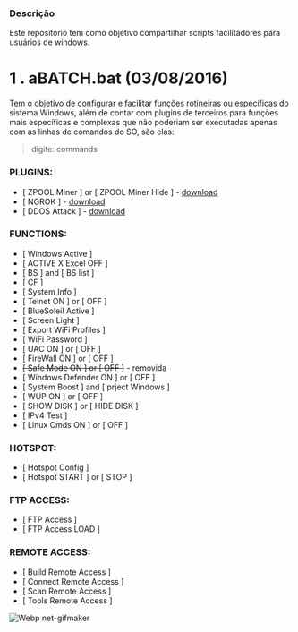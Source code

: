 ### Descrição
Este repositório tem como objetivo compartilhar scripts facilitadores para usuários de windows.

# 1 . aBATCH.bat (03/08/2016)
Tem o objetivo de configurar e facilitar funções rotineiras ou específicas do sistema Windows, além de contar com plugins de terceiros para funções mais específicas e complexas que não poderiam ser executadas apenas com as linhas de comandos do SO, são elas:
> digite: commands

### PLUGINS:
- [ ZPOOL Miner ] or [ ZPOOL Miner Hide ] - [download](https://github.com/tpruvot/cpuminer-multi/releases)
- [ NGROK ] - [download](https://ngrok.com/download)
- [ DDOS Attack ] - [download](https://gist.github.com/gkbrk/5de70f35e69343718431)

### FUNCTIONS:
- [ Windows Active ]
- [ ACTIVE X Excel OFF ]
- [ BS ] and [ BS list ]
- [ CF ]
- [ System Info ]
- [ Telnet ON ] or [ OFF ]
- [ BlueSoleil Active ]
- [ Screen Light ]
- [ Export WiFi Profiles ]
- [ WiFi Password ]
- [ UAC ON ] or [ OFF ]
- [ FireWall ON ] or [ OFF ]
- ~~[ Safe Mode ON ] or [ OFF ]~~ - removida
- [ Windows Defender ON ] or [ OFF ]
- [ System Boost ] and [ prject Windows ]
- [ WUP ON ] or [ OFF ]
- [ SHOW DISK ] or [ HIDE DISK ]
- [ IPv4 Test ]
- [ Linux Cmds ON ] or [ OFF ]

### HOTSPOT:
- [ Hotspot Config ]
- [ Hotspot START ] or [ STOP ]

### FTP ACCESS:
- [ FTP Access ]
- [ FTP Access LOAD ]

### REMOTE ACCESS:
- [ Build Remote Access ]
- [ Connect Remote Access ]
- [ Scan Remote Access ]
- [ Tools Remote Access ]

![Webp net-gifmaker](https://user-images.githubusercontent.com/62579882/77472040-14668e00-6df2-11ea-9420-bfd4d1223bf9.gif)
